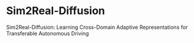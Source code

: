 # Sim2Real-Diffusion
Sim2Real-Diffusion: Learning Cross-Domain Adaptive Representations for Transferable Autonomous Driving
